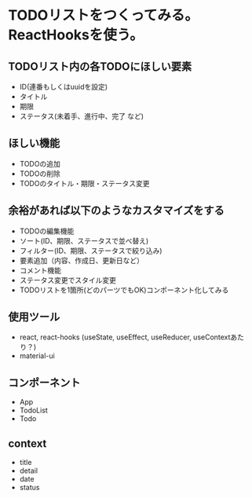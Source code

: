 # TODOリストをつくってみる。ReactHooksを使う。
## TODOリスト内の各TODOにほしい要素
- ID(連番もしくはuuidを設定)
- タイトル
- 期限
- ステータス(未着手、進行中、完了 など)
## ほしい機能
- TODOの追加
- TODOの削除
- TODOのタイトル・期限・ステータス変更
## 余裕があれば以下のようなカスタマイズをする
- TODOの編集機能
- ソート(ID、期限、ステータスで並べ替え)
- フィルター(ID、期限、ステータスで絞り込み)
- 要素追加（内容、作成日、更新日など）
- コメント機能
- ステータス変更でスタイル変更
- TODOリストを1箇所(どのパーツでもOK)コンポーネント化してみる
## 使用ツール
- react, react-hooks (useState, useEffect, useReducer, useContextあたり？)
- material-ui
## コンポーネント
- App
- TodoList
- Todo
## context
- title
- detail
- date
- status